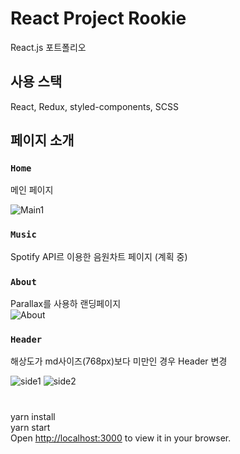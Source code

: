 # React Project Rookie
React.js 포트폴리오

## 사용 스택
React, Redux, styled-components, SCSS   


## 페이지 소개

### `Home`
메인 페이지  
  
![Main1](https://user-images.githubusercontent.com/89756426/221184806-7f27634a-10ae-4f90-9dd3-a4dd5c07574b.png)
  
  
  
### `Music`
Spotify API르 이용한 음원차트 페이지 (계획 중)  
  
  
  
### `About`
Parallax를 사용하 랜딩페이지  
![About](https://user-images.githubusercontent.com/89756426/221187179-2c640870-fa0c-4ae8-b70f-9acbcd24bc46.png)
  
  
  
### `Header`
해상도가 md사이즈(768px)보다 미만인 경우 Header 변경
  
![side1](https://user-images.githubusercontent.com/89756426/221185031-37323bf0-0f1e-4aef-b0fd-753b0bc6c86e.png)
![side2](https://user-images.githubusercontent.com/89756426/221185017-f81d2560-8b51-413c-85c0-1ba21695a0b3.png)



  
#
yarn install  
yarn start  
Open [http://localhost:3000](http://localhost:3000) to view it in your browser.
